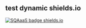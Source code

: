 ## test dynamic shields.io

[![SQAaaS badge shields.io](https://img.shields.io/badge/dynamic/json?label=SQAaaS&color=green&query=$.meta.assessment_result&url=https://github.com/orviz/fantastic-guacamole/raw/main/badge.json)](https://api.eu.badgr.io/public/assertions/U-GSO-5DS-qHf5I3MernmQ "SQAaaS silver badge achieved")
